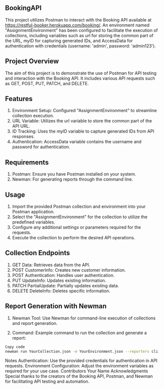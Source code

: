 ## BookingAPI
This project utilizes Postman to interact with the Booking API available at https://restful-booker.herokuapp.com/booking/. An environment named "AssignmentEnvironment" has been configured to facilitate the execution of collections, including variables such as url for storing the common part of the URL, myID for capturing generated IDs, and AccessData for authentication with credentials (username: 'admin', password: 'admin123').

## Project Overview
The aim of this project is to demonstrate the use of Postman for API testing and interaction with the Booking API. It includes various API requests such as GET, POST, PUT, PATCH, and DELETE.

## Features
 1. Environment Setup: Configured "AssignmentEnvironment" to streamline collection execution.
 2.  URL Variable: Utilizes the url variable to store the common part of the API URL.
 3. ID Tracking: Uses the myID variable to capture generated IDs from API responses.
 4. Authentication: AccessData variable contains the username and password for authentication.
 
## Requirements
1. Postman: Ensure you have Postman installed on your system.
2. Newman: For generating reports through the command line.

## Usage
1. Import the provided Postman collection and environment into your Postman application.
2. Select the "AssignmentEnvironment" for the collection to utilize the predefined variables.
3. Configure any additional settings or parameters required for the requests.
4. Execute the collection to perform the desired API operations.

## Collection Endpoints
1. GET Data: Retrieves data from the API.
2. POST CustomerInfo: Creates new customer information.
3. POST Authentication: Handles user authentication.
4. PUT UpdateInfo: Updates existing information.
5. PATCH PartialUpdate: Partially updates existing data.
6. DELETE DeleteInfo: Deletes specific information.
 
## Report Generation with Newman
   
1. Newman Tool: Use Newman for command-line execution of collections and report generation.

2. Command: Example command to run the collection and generate a report:

```bash
Copy code
newman run YourCollection.json -e YourEnvironment.json --reporters cli,html --reporter-html-export report.html
```
Notes
Authentication: Use the provided credentials for authentication in API requests.
Environment Configuration: Adjust the environment variables as required for your use case.
Contributors
Your Name
Acknowledgments
Special thanks to the creators of the Booking API, Postman, and Newman for facilitating API testing and automation.

   
